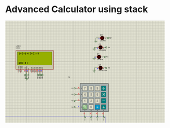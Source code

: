 # Advanced Calculator using stack

<img src="/SnapShot/Snapshot.png" alt="Alt text" title="Optional title">
